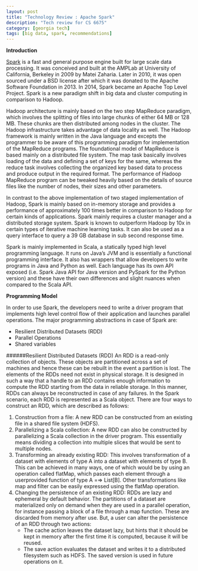 ```yaml
---
layout: post
title: "Technology Review : Apache Spark"
description: "Tech review for CS 6675"
category: [georgia tech]
tags: [big data, spark, recommendations]
---  
```


<b>Introduction</b>

[Spark](http://spark.apache.org/) is a fast and general purpose engine built for large scale data processing. It was conceived and built at the AMPLab at University of California, Berkeley in 2009 by Matei Zaharia. Later in 2010, it was open sourced under a BSD license after which it was donated to the Apache Software Foundation in 2013. In 2014, Spark became an Apache Top Level Project. Spark is a new paradigm shift in big data and cluster computing in comparison to Hadoop.     


Hadoop architecture is mainly based on the two step MapReduce paradigm, which involves the splitting of files into large chunks of either 64 MB or 128 MB. These chunks are then distributed among nodes in the cluster. The Hadoop infrastructure takes advantage of data locality as well. The Hadoop framework is mainly written in the Java language and excepts the programmer to be aware of this programming paradigm for implementation of the MapReduce programs. The foundational model of MapReduce is based mainly on a distributed file system. The map task basically involves loading of the data and defining a set of keys for the same, whereas the reduce task involves collecting the organized key based data to process and produce output in the required format. The performance of Hadoop MapReduce program can be tweaked heavily based on the details of source files like the number of nodes, their sizes and other parameters.     


In contrast to the above implementation of two staged implementation of Hadoop, Spark is mainly based on in-memory storage and provides a performance of approximately 100 times better in comparison to Hadoop for certain kinds of applications. Spark mainly requires a cluster manager and a distributed storage system. Spark is known to outperform Hadoop by 10x in certain types of iterative machine learning tasks. It can also be used as a query interface to query a 39 GB database in sub second response time.    


Spark is mainly implemented in Scala, a statically typed high level programming language. It runs on Java’s JVM and is essentially a functional programming interface. It also has wrappers that allow developers to write programs in Java and Python as well. Each language has its own API exposed (i.e. Spark Java API for Java version and PySpark for the Python version) and these have their own differences and slight nuances when compared to the Scala API.



<b>Programming Model</b>


In order to use Spark, the developers need to write a driver program that implements
high level control flow of their application and launches parallel operations.
The major programming abstractions in case of Spark are:
<ul>
<li>Resilient Distributed Datasets (RDD)</li>
<li>Parallel Operations</li>
<li>Shared variables</li>
</ul>

######Resilient Distributed Datasets (RDD)
An RDD is a read-only collection of objects. These objects are partitioned
across a set of machines and hence these can be rebuilt in the event a partition
is lost. The elements of the RDDs need not exist in physical storage. It is
designed in such a way that a handle to an RDD contains enough information
to compute the RDD starting from the data in reliable storage. In this manner,
RDDs can always be reconstructed in case of any failures. In the Spark scenario,
each RDD is represented as a Scala object. There are four ways to construct an
RDD, which are described as follows:
<ol>
<li>Construction from a file: A new RDD can be constructed from an
existing file in a shared file system (HDFS).</li>
<li> Parallelizing a Scala collection: A new RDD can also be constructed
by parallelizing a Scala collection in the driver program. This essentially
means dividing a collection into multiple slices that would be sent to multiple
nodes.</li>
<li> Transforming an already existing RDD: This involves transformation
of a dataset with elements of type A into a dataset with elements of type
B. This can be achieved in many ways, one of which would be by using
an operation called flatMap, which passes each element through a userprovided
function of type A =⇒ List[B]. Other transformations like map
and filter can be easily expressed using the flatMap operation.</li>
<li> Changing the persistence of an existing RDD: RDDs are lazy and
ephemeral by default behavior. The partitions of a dataset are materialized
only on demand when they are used in a parallel operation, for
instance passing a block of a file through a map function. These are discarded
from memory after use. But, a user can alter the persistence of an
RDD through two actions:
<ul>
<li> The cache action leaves the dataset lazy, but hints that it should be
kept in memory after the first time it is computed, because it will be
reused.</li>
<li> The save action evaluates the dataset and writes it to a distributed
filesystem such as HDFS. The saved version is used in future operations
on it.</li></ul>
</li></ol>
